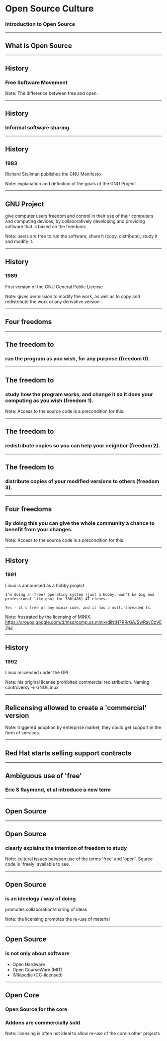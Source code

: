 # Open Source Culture

### Introduction to Open Source

---

## What is Open Source

---

## History
### Free Software Movement

Note: The difference between free and open.

---

## History
### Informal software sharing

---

## History
### 1983
Richard Stallman publishes the GNU Manifesto

Note: explanation and definition of the goals of the GNU Project

---

## GNU Project
give computer users freedom and control in their use of their computers and computing devices, by collaboratively developing and providing software that is based on the freedoms

Note: users are free to run the software, share it (copy, distribute), study it and modify it.

---

## History
### 1989
First version of the GNU General Public License

Note: gives permission to modify the work, as well as to copy and redistribute the work or any derivative version

---

## Four freedoms

---

## The freedom to
### run the program as you wish, for any purpose (freedom 0).

---

## The freedom to
### study how the program works, and change it so it does your computing as you wish (freedom 1).

Note: Access to the source code is a precondition for this.

---

## The freedom to
### redistribute copies so you can help your neighbor (freedom 2).

---

## The freedom to
### distribute copies of your modified versions to others (freedom 3).

---

## Four freedoms
### By doing this you can give the whole community a chance to benefit from your changes.

Note: Access to the source code is a precondition for this.

---

## History
### 1991
Linux is announced as a hobby project

```
I’m doing a (free) operating system (just a hobby, won’t be big and 
professional like gnu) for 386(486) AT clones.
```

```
Yes - it's free of any minix code, and it has a multi-threaded fs.
```

Note: frustrated by the licensing of MINIX. https://groups.google.com/d/msg/comp.os.minix/dlNtH7RRrGA/SwRavCzVE7gJ

---

## History
### 1992
Linux relicensed under the GPL

Note: his original license prohibited commercial redistribution. Naming controversy => GNU/Linux

---

## Relicensing allowed to create a 'commercial' version

Note: triggered adoption by enterprise market; they could get support in the form of services.

----

## Red Hat starts selling support contracts

---

## Ambiguous use of 'free'
### Eric S Raymond, et al introduce a new term

---

## Open Source

---

## Open Source
### clearly explains the intention of freedom to study

Note: cultural issues between use of the terms 'free' and 'open'. Source code is 'freely' available to see.

---

## Open Source
### is an ideology / way of doing
promotes collaboration/sharing of ideas

Note: the licensing promotes the re-use of material

---

## Open Source
### is not only about software
  * Open Hardware
  * Open CourseWare (MIT)
  * Wikipedia (CC-licensed)

---

## Open Core
### Open Source for the core
### Addons are commercially sold

Note: licensing is often not ideal to allow re-use of the corein other projects

